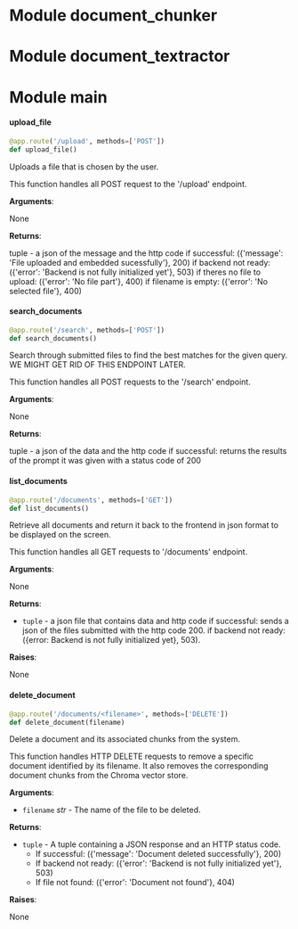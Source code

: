 <a id="document_chunker"></a>

# Module document\_chunker

<a id="document_textractor"></a>

# Module document\_textractor

<a id="main"></a>

# Module main

<a id="main.upload_file"></a>

#### upload\_file

```python
@app.route('/upload', methods=['POST'])
def upload_file()
```

Uploads a file that is chosen by the user.

This function handles all POST request to the '/upload' endpoint.

**Arguments**:

  None

**Returns**:

  tuple - a json of the message and the http code
  if successful: ({'message': 'File uploaded and embedded sucessfully'}, 200)
  if backend not ready: ({'error': 'Backend is not fully initialized yet'}, 503)
  if theres no file to upload: ({'error': 'No file part'}, 400)
  if filename is empty: ({'error': 'No selected file'}, 400)

<a id="main.search_documents"></a>

#### search\_documents

```python
@app.route('/search', methods=['POST'])
def search_documents()
```

Search through submitted files to find the best matches for the given query. WE MIGHT GET RID OF THIS ENDPOINT LATER.

This function handles all POST requests to the '/search' endpoint.

**Arguments**:

  None

**Returns**:

  tuple - a json of the data and the http code
  if successful: returns the results of the prompt it was given with a status code of 200

<a id="main.list_documents"></a>

#### list\_documents

```python
@app.route('/documents', methods=['GET'])
def list_documents()
```

Retrieve all documents and return it back to the frontend in json format to be displayed on the screen.

This function handles all GET requests to '/documents' endpoint.

**Arguments**:

  None

**Returns**:

- `tuple` - a json file that contains data and http code
  if successful: sends a json of the files submitted with the http code 200.
  if backend not ready: ({error: Backend is not fully initialized yet}, 503).
  

**Raises**:

  None

<a id="main.delete_document"></a>

#### delete\_document

```python
@app.route('/documents/<filename>', methods=['DELETE'])
def delete_document(filename)
```

Delete a document and its associated chunks from the system.

This function handles HTTP DELETE requests to remove a specific document
identified by its filename. It also removes the corresponding document
chunks from the Chroma vector store.

**Arguments**:

- `filename` _str_ - The name of the file to be deleted.
  

**Returns**:

- `tuple` - A tuple containing a JSON response and an HTTP status code.
  - If successful: ({'message': 'Document deleted successfully'}, 200)
  - If backend not ready: ({'error': 'Backend is not fully initialized yet'}, 503)
  - If file not found: ({'error': 'Document not found'}, 404)
  

**Raises**:

  None


